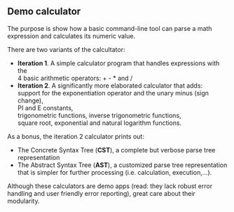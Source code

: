 ## Demo calculator
The purpose is show how a basic command-line tool can parse a math expression
and calculates its numeric value.

There are two variants of the calcultator:
- **Iteration 1**. A simple calculator program that handles expressions with the  
  4 basic arithmetic operators: + - * and /
- **Iteration 2**. A significantly more elaborated calculator that adds:  
 support for the exponentiation operator and the unary minus (sign change),  
 PI and E constants,  
 trigonometric functions, inverse trigonometric functions,  
 square root, exponential and natural logarithm functions.

As a bonus, the iteration 2 calculator prints out:
- The Concrete Syntax Tree (**CST**), a complete but verbose parse tree representation
- The Abstract Syntax Tree (**AST**), a customized parse tree representation that is simpler
for further processing (i.e. calculation, execution,...).

Although these calculators are demo apps (read: they lack robust error handling and user friendly
error reporting), great care about their modularity.
